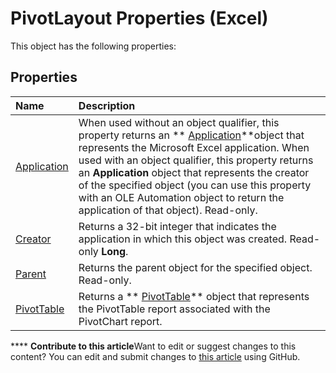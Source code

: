 
# PivotLayout Properties (Excel)
This object has the following properties:

## Properties



|**Name**|**Description**|
|:-----|:-----|
| [Application](e81846fa-371c-594d-52d6-acfc5c354945.md)|When used without an object qualifier, this property returns an  ** [Application](19b73597-5cf9-4f56-8227-b5211f657f6f.md)**object that represents the Microsoft Excel application. When used with an object qualifier, this property returns an  **Application** object that represents the creator of the specified object (you can use this property with an OLE Automation object to return the application of that object). Read-only.|
| [Creator](0cbe7f15-997c-c395-879d-64aa43dff05d.md)|Returns a 32-bit integer that indicates the application in which this object was created. Read-only  **Long**.|
| [Parent](840a56bf-5256-619b-158d-1259730fbc8a.md)|Returns the parent object for the specified object. Read-only.|
| [PivotTable](b4393cb2-33d2-453b-81ef-4fada332539b.md)|Returns a  ** [PivotTable](a9c1d4a0-78a9-f9a6-6daf-91cb63e45842.md)** object that represents the PivotTable report associated with the PivotChart report.|

****   **Contribute to this article**Want to edit or suggest changes to this content? You can edit and submit changes to  [this article](https://github.com/jhershey00/VBA_Excel_Test/OpenXMLCon/articles/8752b2fe-dfb3-4320-94e2-d189aa7d7817.md) using GitHub.

